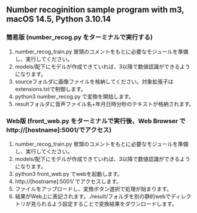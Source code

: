 ## Number recoginition sample program with m3, macOS 14.5, Python 3.10.14

### 簡易版 (number_recog.py をターミナルで実行する)

1. number_recog_train.py 冒頭のコメントをもとに必要なモジュールを準備し、実行してください。
2. models/配下にモデルが作成できていれば、3以降で数値認識ができるようになります。
3. sourceフォルダに画像ファイルを格納してください。対象拡張子はextensions.txtで制御します。
4. python3 number_recog.py
   で変換を開始します。
5. resultフォルダに音声ファイル名+年月日時分秒のテキストが格納されます。

### Web版 (front_web.py をターミナルで実行後、Web Browser で http://[hostname]:5001/でアクセス)

1. number_recog_train.py 冒頭のコメントをもとに必要なモジュールを準備し、実行してください。
2. models/配下にモデルが作成できていれば、3以降で数値認識ができるようになります。
3. python3 front_web.py でwebを起動します。
4. http://[hostname]:5001/ でアクセスします。
5. ファイルをアップロードし、変換ボタン選択で処理が始まります。
6. 結果がWeb上に表記されます。./result/フォルダを別の静的webでディレクトリが見られるよう設定することで変換結果をダウンロードします。
